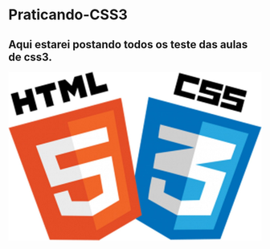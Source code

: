 # Praticando-CSS3

## Aqui estarei postando todos os teste das aulas de css3.

![html5-css3](html5-css3.jpg)


